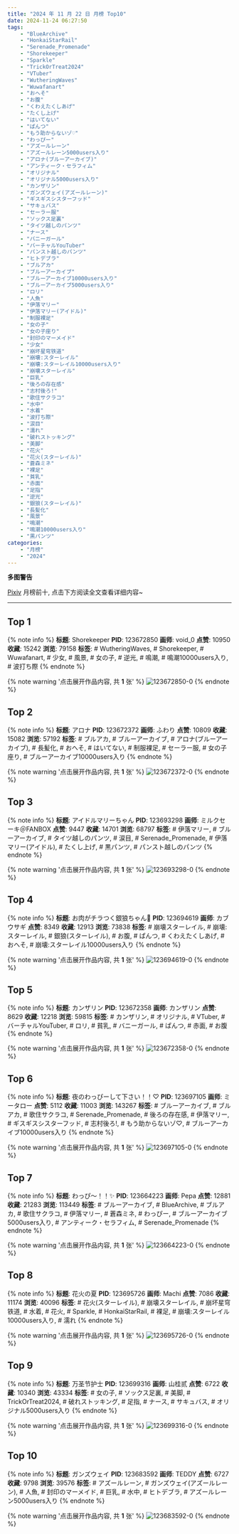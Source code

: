 ```yaml
---
title: "2024 年 11 月 22 日 月榜 Top10"
date: 2024-11-24 06:27:50
tags:
    - "BlueArchive"
    - "HonkaiStarRail"
    - "Serenade_Promenade"
    - "Shorekeeper"
    - "Sparkle"
    - "TrickOrTreat2024"
    - "VTuber"
    - "WutheringWaves"
    - "Wuwafanart"
    - "おへそ"
    - "お腹"
    - "くわえたくしあげ"
    - "たくし上げ"
    - "はいてない"
    - "ぱんつ"
    - "もう助からないゾ♡"
    - "わっぴー"
    - "アズールレーン"
    - "アズールレーン5000users入り"
    - "アロナ(ブルーアーカイブ)"
    - "アンティーク・セラフィム"
    - "オリジナル"
    - "オリジナル5000users入り"
    - "カンザリン"
    - "ガンズウェイ(アズールレーン)"
    - "ギスギスシスターフッド"
    - "サキュバス"
    - "セーラー服"
    - "ソックス足裏"
    - "タイツ越しのパンツ"
    - "ナース"
    - "バニーガール"
    - "バーチャルYouTuber"
    - "パンスト越しのパンツ"
    - "ヒトデブラ"
    - "ブルアカ"
    - "ブルーアーカイブ"
    - "ブルーアーカイブ10000users入り"
    - "ブルーアーカイブ5000users入り"
    - "ロリ"
    - "人魚"
    - "伊落マリー"
    - "伊落マリー(アイドル)"
    - "制服裸足"
    - "女の子"
    - "女の子座り"
    - "封印のマーメイド"
    - "少女"
    - "崩坏星穹铁道"
    - "崩壊:スターレイル"
    - "崩壊:スターレイル10000users入り"
    - "崩壊スターレイル"
    - "巨乳"
    - "後ろの存在感"
    - "志村後ろ!"
    - "歌住サクラコ"
    - "水中"
    - "水着"
    - "波打ち際"
    - "涙目"
    - "濡れ"
    - "破れストッキング"
    - "美脚"
    - "花火"
    - "花火(スターレイル)"
    - "蒼森ミネ"
    - "裸足"
    - "貧乳"
    - "赤面"
    - "足指"
    - "逆光"
    - "銀狼(スターレイル)"
    - "長髪化"
    - "風景"
    - "鳴潮"
    - "鳴潮10000users入り"
    - "黒パンツ"
categories:
    - "月榜"
    - "2024"
---
```


<i class="fa fa-triangle-exclamation"></i>**多图警告**<i class="fa fa-triangle-exclamation"></i>

[Pixiv](https://www.pixiv.net/) 月榜前十, 点击下方阅读全文查看详细内容~

<!-- more -->

---

## Top 1

{% note info %}
**标题**: Shorekeeper
**PID**: 123672850 **画师**: void_0
**点赞**: 10950 **收藏**: 15242 **浏览**: 79158
**标签**: # WutheringWaves, # Shorekeeper, # Wuwafanart, # 少女, # 風景, # 女の子, # 逆光, # 鳴潮, # 鳴潮10000users入り, # 波打ち際
{% endnote %}

{% note warning '点击展开作品内容, 共 **1** 张' %}
![123672850-0](https://i.pixiv.re/img-original/img/2024/10/26/00/05/27/123672850_p0.jpg)
{% endnote %}

## Top 2

{% note info %}
**标题**: アロナ
**PID**: 123672372 **画师**: ふわり
**点赞**: 10809 **收藏**: 15082 **浏览**: 57192
**标签**: # ブルアカ, # ブルーアーカイブ, # アロナ(ブルーアーカイブ), # 長髪化, # おへそ, # はいてない, # 制服裸足, # セーラー服, # 女の子座り, # ブルーアーカイブ10000users入り
{% endnote %}

{% note warning '点击展开作品内容, 共 **1** 张' %}
![123672372-0](https://i.pixiv.re/img-original/img/2024/10/26/00/00/33/123672372_p0.jpg)
{% endnote %}

## Top 3

{% note info %}
**标题**: アイドルマリーちゃん
**PID**: 123693298 **画师**: ミルクセーキ＠FANBOX
**点赞**: 9447 **收藏**: 14701 **浏览**: 68797
**标签**: # 伊落マリー, # ブルーアーカイブ, # タイツ越しのパンツ, # 涙目, # Serenade_Promenade, # 伊落マリー(アイドル), # たくし上げ, # 黒パンツ, # パンスト越しのパンツ
{% endnote %}

{% note warning '点击展开作品内容, 共 **1** 张' %}
![123693298-0](https://i.pixiv.re/img-original/img/2024/10/26/18/00/09/123693298_p0.jpg)
{% endnote %}

## Top 4

{% note info %}
**标题**: お肉がチラつく銀狼ちゃん🍖
**PID**: 123694619 **画师**: カブウサギ
**点赞**: 8349 **收藏**: 12913 **浏览**: 73838
**标签**: # 崩壊スターレイル, # 崩壊:スターレイル, # 銀狼(スターレイル), # お腹, # ぱんつ, # くわえたくしあげ, # おへそ, # 崩壊:スターレイル10000users入り
{% endnote %}

{% note warning '点击展开作品内容, 共 **1** 张' %}
![123694619-0](https://i.pixiv.re/img-original/img/2024/10/26/18/43/44/123694619_p0.png)
{% endnote %}

## Top 5

{% note info %}
**标题**: カンザリン
**PID**: 123672358 **画师**: カンザリン
**点赞**: 8629 **收藏**: 12218 **浏览**: 59815
**标签**: # カンザリン, # オリジナル, # VTuber, # バーチャルYouTuber, # ロリ, # 貧乳, # バニーガール, # ぱんつ, # 赤面, # お腹
{% endnote %}

{% note warning '点击展开作品内容, 共 **1** 张' %}
![123672358-0](https://i.pixiv.re/img-original/img/2024/10/26/00/00/30/123672358_p0.png)
{% endnote %}

## Top 6

{% note info %}
**标题**: 夜のわっぴーして下さい！！♡
**PID**: 123697105 **画师**: ミータロー
**点赞**: 5112 **收藏**: 11003 **浏览**: 143267
**标签**: # ブルーアーカイブ, # ブルアカ, # 歌住サクラコ, # Serenade_Promenade, # 後ろの存在感, # 伊落マリー, # ギスギスシスターフッド, # 志村後ろ!, # もう助からないゾ♡, # ブルーアーカイブ10000users入り
{% endnote %}

{% note warning '点击展开作品内容, 共 **1** 张' %}
![123697105-0](https://i.pixiv.re/img-original/img/2024/10/26/20/01/43/123697105_p0.jpg)
{% endnote %}

## Top 7

{% note info %}
**标题**: わっぴ～！！✨
**PID**: 123664223 **画师**: Pepa
**点赞**: 12881 **收藏**: 21283 **浏览**: 113449
**标签**: # ブルーアーカイブ, # BlueArchive, # ブルアカ, # 歌住サクラコ, # 伊落マリー, # 蒼森ミネ, # わっぴー, # ブルーアーカイブ5000users入り, # アンティーク・セラフィム, # Serenade_Promenade
{% endnote %}

{% note warning '点击展开作品内容, 共 **1** 张' %}
![123664223-0](https://i.pixiv.re/img-original/img/2024/10/25/20/14/37/123664223_p0.png)
{% endnote %}

## Top 8

{% note info %}
**标题**: 花火の夏
**PID**: 123695726 **画师**: Machi
**点赞**: 7086 **收藏**: 11174 **浏览**: 40096
**标签**: # 花火(スターレイル), # 崩壊スターレイル, # 崩坏星穹铁道, # 水着, # 花火, # Sparkle, # HonkaiStarRail, # 裸足, # 崩壊:スターレイル10000users入り, # 濡れ
{% endnote %}

{% note warning '点击展开作品内容, 共 **1** 张' %}
![123695726-0](https://i.pixiv.re/img-original/img/2024/10/26/19/19/56/123695726_p0.jpg)
{% endnote %}

## Top 9

{% note info %}
**标题**: 万圣节护士
**PID**: 123699316 **画师**: 山桂贰
**点赞**: 6722 **收藏**: 10340 **浏览**: 43334
**标签**: # 女の子, # ソックス足裏, # 美脚, # TrickOrTreat2024, # 破れストッキング, # 足指, # ナース, # サキュバス, # オリジナル5000users入り
{% endnote %}

{% note warning '点击展开作品内容, 共 **1** 张' %}
![123699316-0](https://i.pixiv.re/img-original/img/2024/10/26/21/05/16/123699316_p0.jpg)
{% endnote %}

## Top 10

{% note info %}
**标题**: ガンズウェイ
**PID**: 123683592 **画师**: TEDDY
**点赞**: 6727 **收藏**: 9798 **浏览**: 39576
**标签**: # アズールレーン, # ガンズウェイ(アズールレーン), # 人魚, # 封印のマーメイド, # 巨乳, # 水中, # ヒトデブラ, # アズールレーン5000users入り
{% endnote %}

{% note warning '点击展开作品内容, 共 **1** 张' %}
![123683592-0](https://i.pixiv.re/img-original/img/2024/10/26/10/25/28/123683592_p0.jpg)
{% endnote %}
